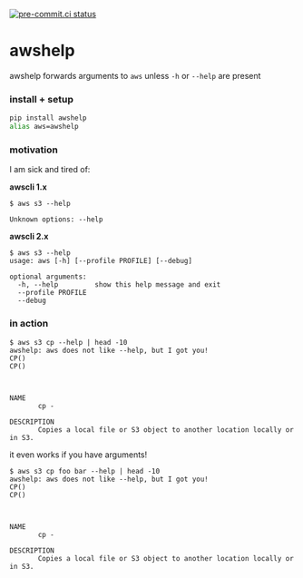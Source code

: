 [![pre-commit.ci status](https://results.pre-commit.ci/badge/github/asottile/awshelp/master.svg)](https://results.pre-commit.ci/latest/github/asottile/awshelp/master)

awshelp
=======

awshelp forwards arguments to `aws` unless `-h` or `--help` are present

### install + setup

```bash
pip install awshelp
alias aws=awshelp
```

### motivation

I am sick and tired of:

**awscli 1.x**

```console
$ aws s3 --help

Unknown options: --help
```

**awscli 2.x**

```console
$ aws s3 --help
usage: aws [-h] [--profile PROFILE] [--debug]

optional arguments:
  -h, --help         show this help message and exit
  --profile PROFILE
  --debug
```

### in action

```console
$ aws s3 cp --help | head -10
awshelp: aws does not like --help, but I got you!
CP()                                                                      CP()



NAME
       cp -

DESCRIPTION
       Copies a local file or S3 object to another location locally or in S3.
```

it even works if you have arguments!

```console
$ aws s3 cp foo bar --help | head -10
awshelp: aws does not like --help, but I got you!
CP()                                                                      CP()



NAME
       cp -

DESCRIPTION
       Copies a local file or S3 object to another location locally or in S3.
```
